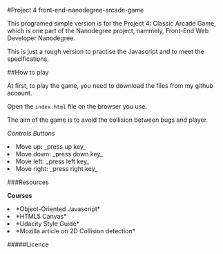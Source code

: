 #Project 4 front-end-nanodegree-arcade-game

This programed simple version is for the Project 4: Classic Arcade Game, which is one part of the Nanodegree project, nammely, Front-End Web Developer Nanodegree.

This is just a rough version to practise the Javascript and to meet the specifications.



##How to play

At first, to play the game, you need to download the files from my github account.

Open the `index.html` file on the browser you use.

The aim of the game is to avoid the collision between bugs and player.


_Controls Buttons_

<li>Move up: _press up key_</li>
<li>Move down: _press down key_</li>
<li>Move left: _press left key_ </li>
<li>Move right: _press right key_ </li>


###Resources

**Courses**

<li>*Object-Oriented Javascript*</li>
<li>*HTML5 Canvas*</li>
<li>*Udacity Style Guide*</li>
<li>*Mozilla article on 2D Collision detection*</li>

#####Licence




